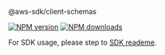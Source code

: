 @aws-sdk/client-schemas

[![NPM version](https://img.shields.io/npm/v/@aws-sdk/client-schemas/beta.svg)](https://www.npmjs.com/package/@aws-sdk/client-schemas)
[![NPM downloads](https://img.shields.io/npm/dm/@aws-sdk/client-schemas.svg)](https://www.npmjs.com/package/@aws-sdk/client-schemas)

For SDK usage, please step to [SDK reademe](https://github.com/aws/aws-sdk-js-v3).
